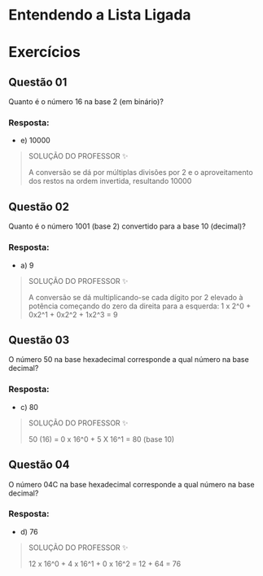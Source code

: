 # Entendendo a Lista Ligada

# Exercícios


## Questão 01
Quanto é o número 16 na base 2 (em binário)?

### Resposta:
- e) ​10000

> SOLUÇÃO DO PROFESSOR ✨
>
> A conversão se dá por múltiplas divisões por 2 e o aproveitamento dos restos na ordem invertida, resultando 10000


## Questão 02
Quanto é o número 1001 (base 2) convertido para a base 10 (decimal)?

### Resposta:
- a) 9

> SOLUÇÃO DO PROFESSOR ✨
>
> A conversão se dá multiplicando-se cada dígito por 2 elevado à potência começando do zero da direita para a esquerda: 1 x 2^0 + 0x2^1 + 0x2^2 + 1x2^3 = 9


## Questão 03
O número 50 na base hexadecimal corresponde a qual número na base decimal?

### Resposta:
- c) 80

> SOLUÇÃO DO PROFESSOR ✨
>
> 50 (16) = 0 x 16^0 + 5 X 16^1 = 80 (base 10)


## Questão 04
O número 04C na base hexadecimal corresponde a qual número na base decimal?

### Resposta:
- d) 76

> SOLUÇÃO DO PROFESSOR ✨
>
> 12 x 16^0 + 4 x 16^1 + 0 x 16^2 = 12 + 64 = 76

